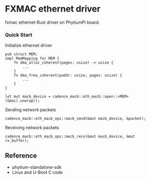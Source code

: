 # FXMAC ethernet driver
fxmac ethernet Rust driver on PhytiumPi board.

### Quick Start

Initialize ethernet driver
```
pub struct MEM;
impl MemMapping for MEM {
    fn dma_alloc_coherent(pages: usize) -> usize {
        ...
    }
    fn dma_free_coherent(paddr: usize, pages: usize) {
        ...
    }
}

let mut macb_device = cadence_macb::eth_macb::open::<MEM>(&mac).unwrap();
```

Sending network packets
```
cadence_macb::eth_macb_ops::macb_send(&mut macb_device, &packet);

```

Receiving network packets
```
cadence_macb::eth_macb_ops::macb_recv(&mut macb_device, &mut rx_buffer);

```

## Reference
* phytium-standalone-sdk
* Linux and U-Boot C code

